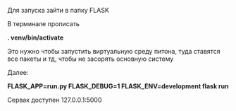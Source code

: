 Для запуска зайти в папку FLASK

В терминале прописать

**. venv/bin/activate**

Это нужно чтобы запустить виртуальную среду питона, туда ставятся все пакеты и тд, чтобы не засорять основную систему

Далее:

**FLASK_APP=run.py FLASK_DEBUG=1 FLASK_ENV=development flask run**

Сервак доступен 127.0.0.1:5000
